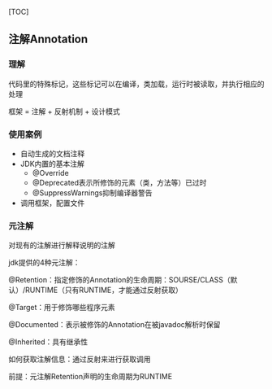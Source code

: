 [TOC]

## 注解Annotation

### 理解

代码里的特殊标记，这些标记可以在编译，类加载，运行时被读取，并执行相应的处理

框架 = 注解 + 反射机制 + 设计模式

### 使用案例

* 自动生成的文档注释
* JDK内置的基本注解
  * @Override
  * @Deprecated表示所修饰的元素（类，方法等）已过时
  * @SuppressWarnings抑制编译器警告
* 调用框架，配置文件



### 元注解

对现有的注解进行解释说明的注解

jdk提供的4种元注解：

@Retention：指定修饰的Annotation的生命周期：SOURSE/CLASS（默认）/RUNTIME（只有RUNTIME，才能通过反射获取）

@Target：用于修饰哪些程序元素

@Documented：表示被修饰的Annotation在被javadoc解析时保留

@Inherited：具有继承性



如何获取注解信息：通过反射来进行获取调用

前提：元注解Retention声明的生命周期为RUNTIME